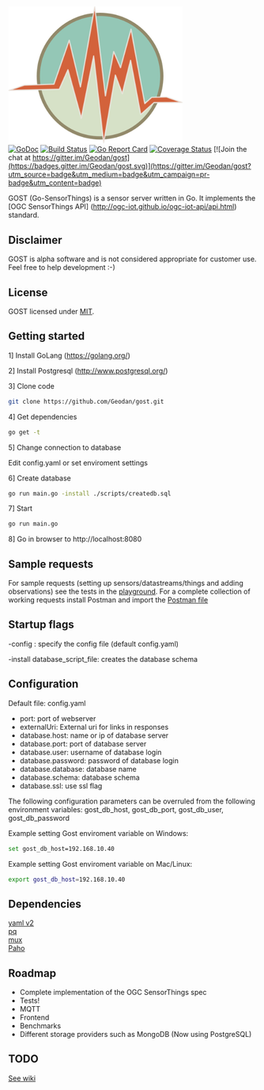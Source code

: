 <img src="client/resources/img/icon.png" width="353"><br />
[![GoDoc](https://godoc.org/github.com/Geodan/gost?status.svg)](https://godoc.org/github.com/Geodan/gost)
[![Build Status](http://beta.drone.io/api/badges/drone/drone/status.svg)](https://drone.io/github.com/Geodan/gost/latest)
[![Go Report Card](https://goreportcard.com/badge/geodan/gost)](https://goreportcard.com/report/geodan/gost)
[![Coverage Status](https://coveralls.io/repos/github/Geodan/gost/badge.svg?branch=master)](https://coveralls.io/github/Geodan/gost?branch=master)
[![Join the chat at https://gitter.im/Geodan/gost](https://badges.gitter.im/Geodan/gost.svg)](https://gitter.im/Geodan/gost?utm_source=badge&utm_medium=badge&utm_campaign=pr-badge&utm_content=badge)<br />

GOST (Go-SensorThings) is a sensor server written in Go. It implements the [OGC SensorThings API] (http://ogc-iot.github.io/ogc-iot-api/api.html) standard.

## Disclaimer

GOST is alpha software and is not considered appropriate for customer use. Feel free to help development :-)

## License

GOST licensed under [MIT](https://opensource.org/licenses/MIT).

## Getting started

1] Install GoLang (https://golang.org/)

2] Install Postgresql (http://www.postgresql.org/)

3] Clone code

```sh
git clone https://github.com/Geodan/gost.git
```
4] Get dependencies

```sh
go get -t
```
5] Change connection to database

Edit config.yaml or set enviroment settings

6] Create database

```sh
go run main.go -install ./scripts/createdb.sql
```

7] Start

```sh
go run main.go
```

8] Go in browser to http://localhost:8080

## Sample requests

For sample requests (setting up sensors/datastreams/things and adding observations) see the tests in the [playground](test/playground_tests.md). 
For a complete collection of working requests install Postman and import the [Postman file](test/GOST.json.postman_collection) 

## Startup flags

-config : specify the config file (default config.yaml)

-install database_script_file: creates the database schema

## Configuration

Default file: config.yaml

- port: port of webserver
- externalUri: External uri for links in responses
- database.host: name or ip of database server
- database.port: port of database server
- database.user: username of database login
- database.password: password of database login
- database.database: database name
- database.schema: database schema
- database.ssl: use ssl flag

The following configuration parameters can be overruled 
from the following environment variables:
gost_db_host, gost_db_port, gost_db_user, gost_db_password

Example setting Gost enviroment variable on Windows:

```sh
set gost_db_host=192.168.10.40
```

Example setting Gost enviroment variable on Mac/Linux:

```sh
export gost_db_host=192.168.10.40
```

## Dependencies

[yaml v2](https://github.com/go-yaml/yaml)<br />
[pq](https://github.com/lib/pq)<br />
[mux](https://github.com/gorilla/mux)<br />
[Paho](https://github.com/eclipse/paho.mqtt.golang)<br />

## Roadmap

- Complete implementation of the OGC SensorThings spec
- Tests!
- MQTT
- Frontend
- Benchmarks
- Different storage providers such as MongoDB (Now using PostgreSQL)

## TODO

[See wiki](https://github.com/Geodan/gost/wiki/TODO)
